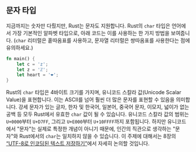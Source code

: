 ## 문자 타입

지금까지는 숫자만 다뤘지만, Rust는 문자도 지원합니다. Rust의 `char` 타입은 언어에서 가장 기본적인 알파벳 타입으로, 아래 코드는 이를 사용하는 한 가지 방법을 보여줍니다. (`char` 리터럴은 홑따옴표를 사용하고, 문자열 리터럴은 쌍따옴표를 사용한다는 점에 유의하세요.)

```rust
fn main() {
    let c = 'z';
    let z = 'ℤ';
    let heart = '❤';
}
```

Rust의 `char` 타입은 4바이트 크기를 가지며, 유니코드 스칼라 값(Unicode Scalar Value)을 표현합니다. 이는 ASCII를 넘어 훨씬 더 많은 문자를 표현할 수 있음을 의미합니다. 강세 문자가 있는 글자, 한자 및 한국어, 일본어, 중국어 문자, 이모지, 넓이가 없는 공백 등 모두 Rust에서 유효한 `char` 값이 될 수 있습니다. 유니코드 스칼라 값의 범위는 `U+0000`부터 `U+D7FF`, 그리고 `U+E000`부터 `U+10FFFF`까지 포함됩니다. 하지만 유니코드에서 "문자"는 실제로 특정한 개념이 아니기 때문에, 인간의 직관으로 생각하는 "문자"와 Rust에서의 `char`는 일치하지 않을 수 있습니다. 이 주제에 대해서는 8장의 [“UTF-8로 인코딩된 텍스트 저장하기”](https://doc.rust-lang.org/stable/book/ch08-02-strings.html#storing-utf-8-encoded-text-with-strings)에서 자세히 논의할 것입니다.